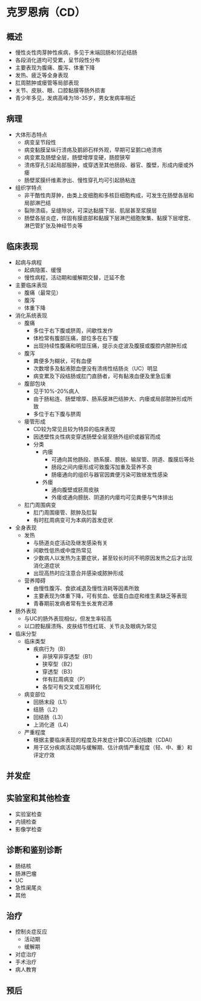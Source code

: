 # 克罗恩病（CD）

## 概述
- 慢性炎性肉芽肿性疾病，多见于末端回肠和邻近结肠
- 各段消化道均可受累，呈节段性分布
- 主要表现为腹痛、腹泻、体重下降
- 发热、疲乏等全身表现
- 肛周脓肿或瘘管等局部表现
- 关节、皮肤、眼、口腔黏膜等肠外损害
- 青少年多见，发病高峰为18-35岁，男女发病率相近

## 病理
- 大体形态特点
  - 病变呈节段性
  - 病变黏膜呈纵行溃疡及鹅卵石样外观，早期可呈鹅口疮溃疡
  - 病变累及肠壁全层，肠壁增厚变硬，肠腔狭窄
  - 溃疡穿孔引起局部服肿，或穿透至其他肠段、器官、腹壁，形成内瘘或外瘘
  - 肠壁浆膜纤维素渗出、慢性穿孔均可引起肠粘连
- 组织学特点
  - 非干酷性肉芽肿，由类上皮细胞和多核巨细胞构成，可发生在肠壁各层和局部淋巴结
  - 裂隙溃癌，呈缝隙状，可深达黏膜下层、肌层甚至浆膜层
  - 肠壁各层炎症，伴固有膜底部和黏膜下层淋巴细胞聚集、黏膜下层增宽、淋巴管扩张及神经节炎等

## 临床表现
- 起病与病程
  - 起病隐匿、缓慢
  - 慢性病程，活动期和缓解期交替，迁延不愈
- 主要临床表现
  - 腹痛（最常见）
  - 腹泻
  - 体重下降
- 消化系统表现
  - 腹痛
    - 多位于右下腹或脐周，间歇性发作
    - 体检常有腹部压痛，部位多在右下腹
    - 出现持续性腹痛和明显压痛，提示炎症波及腹膜或腹腔内脓肿形成
  - 腹泻
    - 粪便多为糊状，可有血便
    - 次数增多及黏液脓血便没有溃疡性结肠炎（UC）明显
    - 病变累及下段结肠或肛门直肠者，可有黏液血便及里急后重
  - 腹部包块
    - 见于10%-20%病人
    - 由于肠粘连、肠壁增厚、肠系膜淋巴结肿大、内瘘或局部脓肿形成所致
    - 多位于右下腹与脐周
  - 瘘管形成
    - CD较为常见且较为特异的临床表现
    - 因透壁性炎性病变穿透肠壁全层至肠外组织或器官而成
    - 分类
      - 内瘘
        - 可通向其他肠段、肠系膜、膀胱、输尿管、阴道、腹膜后等处
        - 肠段之间内瘘形成可致腹泻加重及营养不良
        - 肠瘘通向的组织与器官因粪便污染可致继发性感染
      - 外瘘
        - 通向腹壁或胚周皮肤
        - 外瘘或通向膀胱、阴道的内瘘均可见粪便与气体排出
  - 肛门周围病变
    - 肛门周围瘘管、脓肿及肛裂
    - 有时肛周病变可为本病的首发症状
- 全身表现
  - 发热
    - 与肠道炎症活动及继发感染有关
    - 间歇性低热或中度热常见
    - 少数病人以发热为主要症状，甚至较长时间不明原因发热之后才出现消化道症状
    - 出现高热时应注意合并感染或脓肿形成
  - 营养障碍
    - 由慢性腹泻、食欲减退及慢性消耗等因素所致
    - 主要表现为体重下降，可有贫血、低蛋白血症和维生素缺乏等表现
    - 青春期前发病者常有生长发育迟滞
- 肠外表现
  - 与UC的肠外表现相似，但发生率较高
  - 以口腔黏膜溃殇、皮肤结节性红斑、关节炎及眼病为常见
- 临床分型
  - 临床类型
    - 疾病行为（B）
      - 非狭窄非穿透型（B1）
      - 狭窄型（B2）
      - 穿透型（B3）
      - 伴有肛周病变（P）
      - 各型可有交叉或互相转化
  - 病变部位
    - 回肠末段（L1）
    - 结肠（L2）
    - 回结肠（L3）
    - 上消化道（L4） 
  - 严重程度
    - 根据主要临床表现的程度及并发症计算CD活动指数（CDAI）
    - 用于区分疾病活动期与缓解期、估计病情严重程度（轻、中、重）和评定疗效

## 并发症

## 实验室和其他检查
- 实验室检查
- 内镜检查
- 影像学检查

## 诊断和鉴别诊断
- 肠结核
- 肠淋巴瘤
- UC
- 急性阑尾炎
- 其他

## 治疗
- 控制炎症反应
  - 活动期
  - 缓解期
- 对症治疗
- 手术治疗
- 病人教育

## 预后
